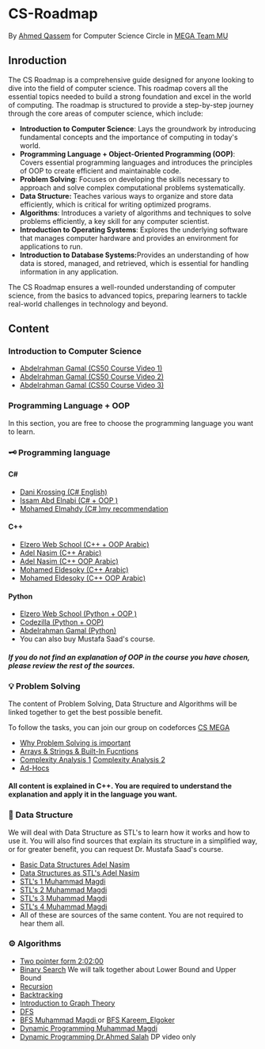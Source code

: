 # CS-Roadmap

By [Ahmed Qassem](#) for Computer Science Circle in [MEGA Team MU](https://www.facebook.com/megateam.mu18)

## Inroduction
The CS Roadmap is a comprehensive guide designed for anyone looking to dive into the field of computer science. This roadmap covers all the essential topics needed to build a strong foundation and excel in the world of computing. The roadmap is structured to provide a step-by-step journey through the core areas of computer science, which include:
<ul>
                    <li><b>Introduction to Computer Science</b>: Lays the groundwork by introducing fundamental concepts and the importance of computing in today's world.</li>
                    <li><b>Programming Language + Object-Oriented Programming (OOP)</b>: Covers essential programming languages and introduces the principles of OOP to create efficient and maintainable code.</li>
                    <li><b>Problem Solving</b>: Focuses on developing the skills necessary to approach and solve complex computational problems systematically.</li>
                    <li><b>Data Structure: </b>Teaches various ways to organize and store data efficiently, which is critical for writing optimized programs.</li>
                    <li><b>Algorithms</b>: Introduces a variety of algorithms and techniques to solve problems efficiently, a key skill for any computer scientist.</li>
                    <li><b>Introduction to Operating Systems</b>: Explores the underlying software that manages computer hardware and provides an environment for applications to run.</li>
                    <li><b>Introduction to Database Systems:</b>Provides an understanding of how data is stored, managed, and retrieved, which is essential for handling information in any application.

</li>
</ul>

The CS Roadmap ensures a well-rounded understanding of computer science, from the basics to advanced topics, preparing learners to tackle real-world challenges in technology and beyond.
## Content

### Introduction to Computer Science

- [Abdelrahman Gamal (CS50 Course Video 1)](https://youtu.be/baLMODtYFog?si=wOBuHGIxcVfoDaXD)
- [Abdelrahman Gamal (CS50 Course Video 2)](https://youtu.be/o0jttG2c49M?si=YreL6IMTfgyBxqlx)
- [Abdelrahman Gamal (CS50 Course Video 3)](https://youtu.be/IYEkbGhabfk?si=qZn8f7Ox4z5Z6dop)
                   
### Programming Language + OOP

In this section, you are free to choose the programming language you want to learn.

### 🗝 Programming language

#### C#

- [Dani Krossing (C# English)](https://www.youtube.com/playlist?list=PL0eyrZgxdwhxD9HhtpuZV22KxEJAZ55X-)
- [Issam Abd Elnabi (C# + OOP )](https://www.youtube.com/playlist?list=PL4n1Qos4Tb6SWPbJNpiznp-Ok4A8J_23l)
- [Mohamed Elmahdy (C# )my recommendation](https://www.youtube.com/playlist?list=PLsV97AQt78NT0H8J71qe7edwRpAirfqOI)

#### C++

- [Elzero Web School (C++ + OOP Arabic)](https://www.youtube.com/playlist?list=PLDoPjvoNmBAwy-rS6WKudwVeb_x63EzgS)
- [Adel Nasim (C++ Arabic)](https://www.youtube.com/playlist?list=PLCInYL3l2AajFAiw4s1U4QbGszcQ-rAb3)
- [Adel Nasim (C++ OOP Arabic)](https://www.youtube.com/watch?v=YMXUxKDziaA&list=PLCInYL3l2Aaiq1oLvi9TlWtArJyAuCVow)
- [Mohamed Eldesoky (C++ Arabic)](https://www.youtube.com/playlist?list=PLJzrJ6NUlRb8e5o0jGe8yHYGy2Mu17Eeg)
- [Mohamed Eldesoky (C++ OOP Arabic)](https://www.youtube.com/playlist?list=PL1DUmTEdeA6KLEvIO0NyrkT91BVle8BOU)

#### Python

- [Elzero Web School (Python + OOP )](https://www.youtube.com/playlist?list=PLDoPjvoNmBAyE_gei5d18qkfIe-Z8mocs)
- [Codezilla (Python + OOP)](https://www.youtube.com/playlist?list=PLuXY3ddo_8nzrO74UeZQVZOb5-wIS6krJ)
- [Abdelrahman Gamal (Python)](https://www.youtube.com/playlist?list=PLknwEmKsW8OsG8dnisr_-2WGyx7lpgGEE)
- You can also buy Mustafa Saad's course.

##### If you do not find an explanation of OOP in the course you have chosen, please review the rest of the sources.


### 💡 Problem Solving

The content of Problem Solving, Data Structure and Algorithms will be linked together to get the best possible benefit.

To follow the tasks, you can join our group on codeforces [CS MEGA](https://codeforces.com/group/sfFl7whzkP/contests)

- [Why Problem Solving is important](https://www.youtube.com/watch?v=ipKtf75mTt8)
- [Arrays & Strings & Built-In Fucntions](https://www.youtube.com/watch?v=5WSO-jcLpCM)
- [Complexity Analysis 1](https://www.youtube.com/watch?v=wEbdQeVwLlo&list=PLw2JSXGww1ORU9v3h8jBS_bNz-ngSW2wk) [Complexity Analysis 2](https://www.youtube.com/watch?v=o5zf5oVHtn0&list=PLw2JSXGww1ORU9v3h8jBS_bNz-ngSW2wk&index=2) 
- [Ad-Hocs](https://www.youtube.com/watch?v=us7rcbGxq0g&t=9s)

#### All content is explained in C++. You are required to understand the explanation and apply it in the language you want.


### 🏯 Data Structure

We will deal with Data Structure as STL's to learn how it works and how to use it. You will also find sources that explain its structure in a simplified way, or for greater benefit, you can request Dr. Mustafa Saad's course.
- [Basic Data Structures Adel Nasim](https://www.youtube.com/playlist?list=PLCInYL3l2AajqOUW_2SwjWeMwf4vL4RSp)
- [Data Structures as STL's Adel Nasim](https://www.youtube.com/playlist?list=PLCInYL3l2AainAE4Xq2kdNGDfG0bys2xp)
- [STL's 1 Muhammad Magdi](https://www.youtube.com/watch?v=Uh2hnrjO26o)
- [STL's 2 Muhammad Magdi](https://www.youtube.com/watch?v=JdP77eojCpU)
- [STL's 3 Muhammad Magdi](https://www.youtube.com/watch?v=u6WuKiOfLJo)
- [STL's 4 Muhammad Magdi](https://www.youtube.com/watch?v=3sqOmhtH5SA)
- All of these are sources of the same content. You are not required to hear them all.

### ⚙ Algorithms

- [Two pointer form 2:02:00](https://www.youtube.com/watch?v=gOK0JyiEkWI)
- [Binary Search](https://www.youtube.com/watch?v=kleyhFIsU5E) We will talk together about Lower Bound and Upper Bound
- [Recursion](https://www.youtube.com/watch?v=BBENTqZTjzc&list=PLw2JSXGww1ORU9v3h8jBS_bNz-ngSW2wk&index=15)
- [Backtracking](https://www.youtube.com/watch?v=B_dar92mGwQ&list=PLw2JSXGww1ORU9v3h8jBS_bNz-ngSW2wk&index=16)
- [Introduction to Graph Theory](https://www.youtube.com/watch?v=pU5PDOmM1cw&list=PLw2JSXGww1ORU9v3h8jBS_bNz-ngSW2wk&index=17)
- [DFS](https://www.youtube.com/watch?v=8SaE3XfwJZg&list=PLw2JSXGww1ORU9v3h8jBS_bNz-ngSW2wk&index=18)
- [BFS Muhammad Magdi ](https://www.youtube.com/watch?v=iJOB2lo39n0&list=PLw2JSXGww1ORU9v3h8jBS_bNz-ngSW2wk&index=19) or [BFS Kareem_Elgoker](https://www.youtube.com/watch?v=AuGNPvbfy4A&list=PL06TMXRpUI1QA6NX5k3iENWE10D4EuxKq&index=8)
- [Dynamic Programming  Muhammad Magdi](https://www.youtube.com/playlist?list=PLw2JSXGww1OTDeAuckWXLaKUDFkAoOJzS)
- [Dynamic Programming  Dr.Ahmed Salah](https://www.youtube.com/playlist?list=PLUv-Cu7BZFSV_yDCMuLGlGMazIA80QOuP) DP video only








